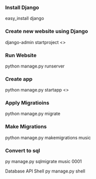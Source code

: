 ### Install Django
easy_install django

### Create new website using Django
django-admin startproject <<projectName>>

### Run Website
python manage.py runserver

### Create app
python manage.py startapp <<AppName>>

### Apply Migratioins
python manage.py migrate

### Make Migrations
python manage.py makemigrations music

### Convert to sql 
py manage.py sqlmigrate music 0001

Database API Shell
py manage.py shell